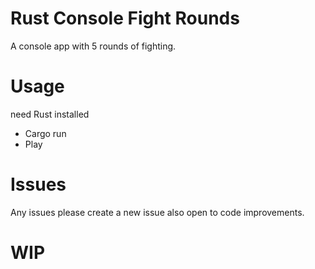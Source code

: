 # Rust Console Fight Rounds

A console app with 5 rounds of fighting. 

# Usage 
need Rust installed
- Cargo run
- Play

# Issues

Any issues please create a new issue also open to code improvements. 

# WIP
